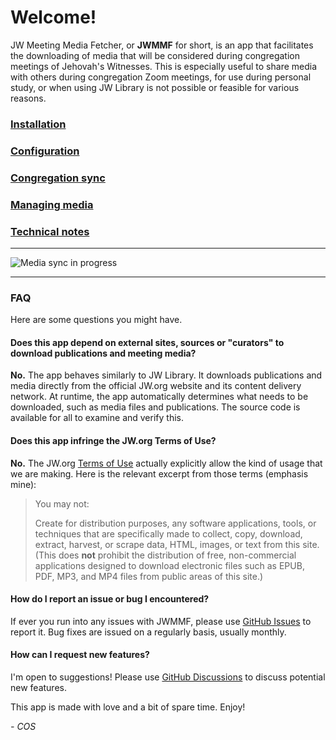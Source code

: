 # Welcome!

JW Meeting Media Fetcher, or **JWMMF** for short, is an app that facilitates the downloading of media that will be considered during congregation meetings of Jehovah's Witnesses. This is especially useful to share media with others during congregation Zoom meetings, for use during personal study, or when using JW Library is not possible or feasible for various reasons.


### [Installation](https://sircharlo.github.io/jw-meeting-media-fetcher/installation)
### [Configuration](https://sircharlo.github.io/jw-meeting-media-fetcher/configuration)
### [Congregation sync](https://sircharlo.github.io/jw-meeting-media-fetcher/congregation-sync)
### [Managing media](https://sircharlo.github.io/jw-meeting-media-fetcher/manage-media)
### [Technical notes](https://sircharlo.github.io/jw-meeting-media-fetcher/usage-notes)

---

![Media sync in progress](https://github.com/sircharlo/jw-meeting-media-fetcher/blob/master/screenshots/00-hero.gif?raw=true)


---

### FAQ

Here are some questions you might have.

#### Does this app depend on external sites, sources or "curators" to download publications and meeting media?

**No.** The app behaves similarly to JW Library. It downloads publications and media directly from the official JW.org website and its content delivery network. At runtime, the app automatically determines what needs to be downloaded, such as media files and publications. The source code is available for all to examine and verify this.

#### Does this app infringe the JW.org Terms of Use?

**No.** The JW.org [Terms of Use](https://www.jw.org/en/terms-of-use) actually explicitly allow the kind of usage that we are making. Here is the relevant excerpt from those terms (emphasis mine):

>You may not:
>
> Create for distribution purposes, any software applications, tools, or techniques that are specifically made to collect, copy, download, extract, harvest, or scrape data, HTML, images, or text from this site. (This does **not** prohibit the distribution of free, non-commercial applications designed to download electronic files such as EPUB, PDF, MP3, and MP4 files from public areas of this site.)

#### How do I report an issue or bug I encountered?

If ever you run into any issues with JWMMF, please use [GitHub Issues](https://github.com/sircharlo/jw-meeting-media-fetcher/issues/new?labels=bug,from+app&template=app_bug_report.md) to report it. Bug fixes are issued on a regularly basis, usually monthly.

#### How can I request new features?

I'm open to suggestions! Please use [GitHub Discussions](https://github.com/sircharlo/jw-meeting-media-fetcher/discussions) to discuss potential new features.


This app is made with love and a bit of spare time. Enjoy!

*- COS*
